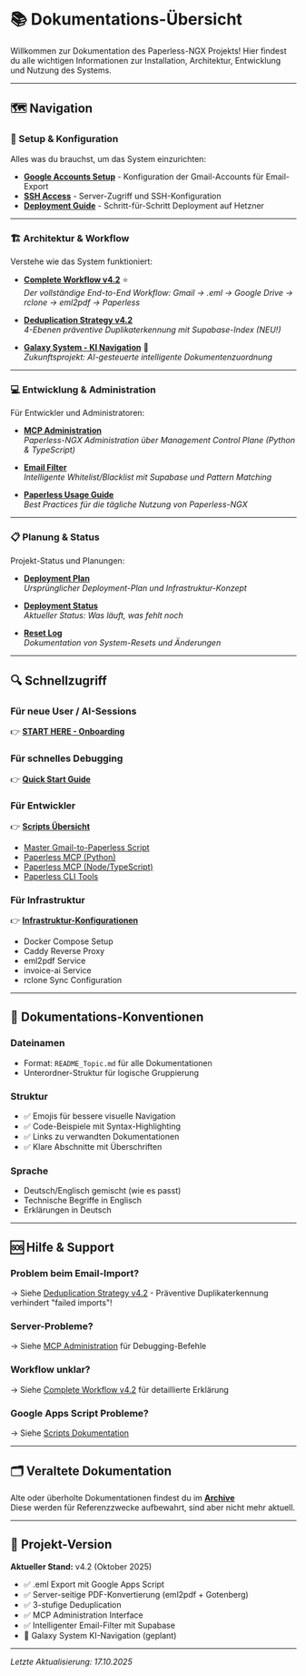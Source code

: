 # 📚 Dokumentations-Übersicht

Willkommen zur Dokumentation des Paperless-NGX Projekts! Hier findest du alle wichtigen Informationen zur Installation, Architektur, Entwicklung und Nutzung des Systems.

---

## 🗺️ Navigation

### 🚀 Setup & Konfiguration
Alles was du brauchst, um das System einzurichten:

- **[Google Accounts Setup](setup/GOOGLE_ACCOUNTS_SETUP.md)** - Konfiguration der Gmail-Accounts für Email-Export
- **[SSH Access](setup/SSH_ACCESS.md)** - Server-Zugriff und SSH-Konfiguration
- **[Deployment Guide](setup/README_Deploy.md)** - Schritt-für-Schritt Deployment auf Hetzner

---

### 🏗️ Architektur & Workflow
Verstehe wie das System funktioniert:

- **[Complete Workflow v4.2](architecture/README_Complete_Workflow.md)** ⭐  
  _Der vollständige End-to-End Workflow: Gmail → .eml → Google Drive → rclone → eml2pdf → Paperless_

- **[Deduplication Strategy v4.2](architecture/README_Deduplication_v4.2.md)**  
  _4-Ebenen präventive Duplikaterkennung mit Supabase-Index (NEU!)_

- **[Galaxy System - KI Navigation](architecture/README_GALAXY_SYSTEM_KI_NAVIGATION.md)** 🚧  
  _Zukunftsprojekt: AI-gesteuerte intelligente Dokumentenzuordnung_

---

### 💻 Entwicklung & Administration
Für Entwickler und Administratoren:

- **[MCP Administration](development/README_MCP_Administration.md)**  
  _Paperless-NGX Administration über Management Control Plane (Python & TypeScript)_

- **[Email Filter](development/README_Email_Filter.md)**  
  _Intelligente Whitelist/Blacklist mit Supabase und Pattern Matching_

- **[Paperless Usage Guide](development/README_Usage.md)**  
  _Best Practices für die tägliche Nutzung von Paperless-NGX_

---

### 📋 Planung & Status
Projekt-Status und Planungen:

- **[Deployment Plan](planning/paperless-ngx-deployment.plan.md)**  
  _Ursprünglicher Deployment-Plan und Infrastruktur-Konzept_

- **[Deployment Status](planning/DEPLOYMENT_STATUS.md)**  
  _Aktueller Status: Was läuft, was fehlt noch_

- **[Reset Log](planning/RESET_LOG.md)**  
  _Dokumentation von System-Resets und Änderungen_

---

## 🔍 Schnellzugriff

### Für neue User / AI-Sessions
👉 **[START HERE - Onboarding](../onboarding/START_HERE.md)**

### Für schnelles Debugging
👉 **[Quick Start Guide](../onboarding/QUICK_START.md)**

### Für Entwickler
👉 **[Scripts Übersicht](../scripts/)**
- [Master Gmail-to-Paperless Script](../scripts/master-gmail-to-paperless/)
- [Paperless MCP (Python)](../scripts/paperless-mcp/)
- [Paperless MCP (Node/TypeScript)](../scripts/paperless-mcp-nloui/)
- [Paperless CLI Tools](../scripts/paperless-cli/)

### Für Infrastruktur
👉 **[Infrastruktur-Konfigurationen](../infra/)**
- Docker Compose Setup
- Caddy Reverse Proxy
- eml2pdf Service
- invoice-ai Service
- rclone Sync Configuration

---

## 📖 Dokumentations-Konventionen

### Dateinamen
- Format: `README_Topic.md` für alle Dokumentationen
- Unterordner-Struktur für logische Gruppierung

### Struktur
- ✅ Emojis für bessere visuelle Navigation
- ✅ Code-Beispiele mit Syntax-Highlighting
- ✅ Links zu verwandten Dokumentationen
- ✅ Klare Abschnitte mit Überschriften

### Sprache
- Deutsch/Englisch gemischt (wie es passt)
- Technische Begriffe in Englisch
- Erklärungen in Deutsch

---

## 🆘 Hilfe & Support

### Problem beim Email-Import?
→ Siehe [Deduplication Strategy v4.2](architecture/README_Deduplication_v4.2.md) - Präventive Duplikaterkennung verhindert "failed imports"!

### Server-Probleme?
→ Siehe [MCP Administration](development/README_MCP_Administration.md) für Debugging-Befehle

### Workflow unklar?
→ Siehe [Complete Workflow v4.2](architecture/README_Complete_Workflow.md) für detaillierte Erklärung

### Google Apps Script Probleme?
→ Siehe [Scripts Dokumentation](../scripts/master-gmail-to-paperless/README.md)

---

## 🗂️ Veraltete Dokumentation

Alte oder überholte Dokumentationen findest du im **[Archive](../archive/)**  
Diese werden für Referenzzwecke aufbewahrt, sind aber nicht mehr aktuell.

---

## 🎯 Projekt-Version

**Aktueller Stand:** v4.2 (Oktober 2025)
- ✅ .eml Export mit Google Apps Script
- ✅ Server-seitige PDF-Konvertierung (eml2pdf + Gotenberg)
- ✅ 3-stufige Deduplication
- ✅ MCP Administration Interface
- ✅ Intelligenter Email-Filter mit Supabase
- 🚧 Galaxy System KI-Navigation (geplant)

---

_Letzte Aktualisierung: 17.10.2025_

